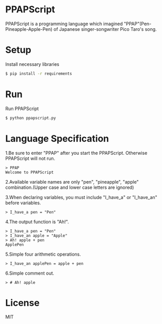 PPAPScript
===============================

PPAPScript is a programming language which imagined "PPAP"(Pen-Pineapple-Apple-Pen) of Japanese singer-songwriter Pico Taro's song.

# Setup

Install necessary libraries

```bash
$ pip install -r requirements
```

# Run

Run PPAPScript

```bash
$ python ppapscript.py
```

# Language Specification

1.Be sure to enter "PPAP" after you start the PPAPScript. Otherwise PPAPScript will not run.

```
> PPAP
Welcome to PPAPScript
```

2.Available variable names are only "pen", "pineapple", "apple" combination.(Upper case and lower case letters are ignored)

3.When declaring variables, you must include "I_have_a" or "I_have_an" before variables.

```
> I_have_a pen = "Pen"
```

4.The output function is "Ah!".

```
> I_have_a pen = "Pen"
> I_have_an apple = "Apple"
> Ah! apple + pen
ApplePen
```

5.Simple four arithmetic operations.

```
> I_have_an applePen = apple + pen
```

6.Simple comment out.

```
> # Ah! apple
```


# License
MIT
